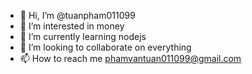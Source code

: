 - 👋 Hi, I’m @tuanpham011099
- 👀 I’m interested in money
- 🌱 I’m currently learning nodejs
- 💞️ I’m looking to collaborate on everything
- 📫 How to reach me phamvantuan011099@gmail.com


